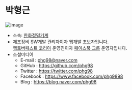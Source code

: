 # 박형근

![image](https://user-images.githubusercontent.com/12092302/95070530-33e85700-0743-11eb-84aa-ff113df3d476.png)

* 소속: [한화정밀기계](https://www.hanwhaprecisionmachinery.co.kr/)
* 제조장비 SW개발 관리자이자 웹개발 초보자입니다.   
  [핵토버페스트 코리아](https://www.hacktoberfestkorea.com/) 운영진이자 [페이스북 그룹](https://www.facebook.com/groups/788404381916128/?ref=share) 운영자입니다.
* 소셜미디어
  * E-mail : phg98@naver.com
  * GitHub : https://github.com/phg98
  * Twitter : https://twitter.com/phg98
  * Facebook : https://www.facebook.com/phg9898
  * Blog : https://blog.naver.com/phg98
